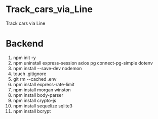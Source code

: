 # Track_cars_via_Line
Track cars via Line


# Backend
1. npm init -y
2. npm uninstall express-session axios pg connect-pg-simple dotenv
3. npm install --save-dev nodemon
4. touch .gitignore
5. git rm --cached .env
6. npm install express-rate-limit
7. npm install morgan winston
8. npm install body-parser
9. npm install crypto-js
10. npm install sequelize sqlite3
11. npm install bcrypt